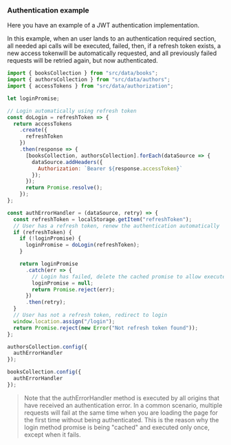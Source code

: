 ### Authentication example

Here you have an example of a JWT authentication implementation.

In this example, when an user lands to an authentication required section, all needed api calls will be executed, failed, then, if a refresh token exists, a new access tokenwill be automatically requested, and all previously failed requests will be retried again, but now authenticated.

```js
import { booksCollection } from "src/data/books";
import { authorsCollection } from "src/data/authors";
import { accessTokens } from "src/data/authorization";

let loginPromise;

// Login automatically using refresh token
const doLogin = refreshToken => {
  return accessTokens
    .create({
      refreshToken
    })
    .then(response => {
      [booksCollection, authorsCollection].forEach(dataSource => {
        dataSource.addHeaders({
          Authorization: `Bearer ${response.accessToken}`
        });
      });
      return Promise.resolve();
    });
};

const authErrorHandler = (dataSource, retry) => {
  const refreshToken = localStorage.getItem("refreshToken");
  // User has a refresh token, renew the authentication automatically
  if (refreshToken) {
    if (!loginPromise) {
      loginPromise = doLogin(refreshToken);
    }

    return loginPromise
      .catch(err => {
        // Login has failed, delete the cached promise to allow execute it again
        loginPromise = null;
        return Promise.reject(err);
      })
      .then(retry);
  }
  // User has not a refresh token, redirect to login
  window.location.assign("/login");
  return Promise.reject(new Error("Not refresh token found"));
};

authorsCollection.config({
  authErrorHandler
});

booksCollection.config({
  authErrorHandler
});
```

> Note that the authErrorHandler method is executed by all origins that have received an authentication error. In a common scenario, multiple requests will fail at the same time when you are loading the page for the first time without being authenticated. This is the reason why the login method promise is being "cached" and executed only once, except when it fails.
